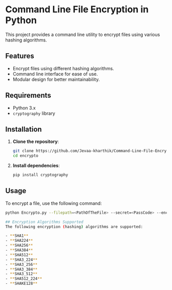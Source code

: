 # Command Line File Encryption in Python

This project provides a command line utility to encrypt files using various hashing algorithms.

## Features
- Encrypt files using different hashing algorithms.
- Command line interface for ease of use.
- Modular design for better maintainability.

## Requirements
- Python 3.x
- `cryptography` library

## Installation
1. **Clone the repository**:
    ```sh
    git clone https://github.com/Jevaa-kharthik/Command-Line-File-Encryption/tree/main
    cd encrypto
    ```
2. **Install dependencies**:
    ```sh
    pip install cryptography
    ```

## Usage
To encrypt a file, use the following command:
```sh
python Encrypto.py --filepath=<PathOfTheFile> --secret=<PassCode> --encryption=<TypeOfEncryption>

## Encryption Algorithms Supported
The following encryption (hashing) algorithms are supported:

- **SHA1**
- **SHA224**
- **SHA256**
- **SHA384**
- **SHA512**
- **SHA3_224**
- **SHA3_256**
- **SHA3_384**
- **SHA3_512**
- **SHA512_224**
- **SHAKE128**